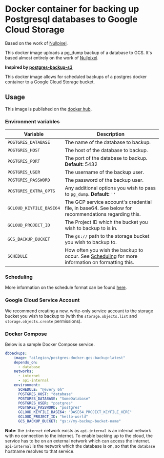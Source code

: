 # Docker container for backing up Postgresql databases to Google Cloud Storage

Based on the work of [Nullpixel](https://github.com/nullpixel/postgres-docker-gcs-backup).


This docker image uploads a pg_dump backup of a database to GCS. It's based almost entirely on the work of [Nullpixel](https://github.com/nullpixel/postgres-docker-gcs-backup).

**Inspired by [postgres-backup-s3](https://github.com/schickling/dockerfiles/tree/master/postgres-backup-s3)**

This docker image allows for scheduled backups of a postgres docker container to a Google Cloud Storage bucket.

## Usage

This image is published on the [docker hub](https://hub.docker.com/r/ailegion/postgres-docker-gcs-backup).

### Environment variables
| Variable                | Description                                                                                                    |
|-------------------------|----------------------------------------------------------------------------------------------------------------|
| `POSTGRES_DATABASE`     | The name of the database to backup.                                                                            |
| `POSTGRES_HOST`         | The host of the database to backup.                                                                            |
| `POSTGRES_PORT`         | The port of the database to backup.  **Default:** 5432                                                         |
| `POSTGRES_USER`         | The username of the backup user.                                                                               |
| `POSTGRES_PASSWORD`     | The password of the backup user.                                                                               |
| `POSTGRES_EXTRA_OPTS`   | Any additional options you wish to pass to `pg_dump`. **Default:** `''`                                        |
| `GCLOUD_KEYFILE_BASE64` | The GCP service account's credential file, in base64. See below for recommendations regarding this.            |
| `GCLOUD_PROJECT_ID`     | The Project ID which the bucket you wish to backup to is in.                                                   |
| `GCS_BACKUP_BUCKET`     | The `gs://` path to the storage bucket you wish to backup to.                                                  |
| `SCHEDULE`              | How often you wish the backup to occur. See [Scheduling](#Scheduling) for more information on formatting this. |

### Scheduling

More information on the schedule format can be found [here](https://godoc.org/github.com/robfig/cron#hdr-Predefined_schedules).

### Google Cloud Service Account

We recommend creating a new, write-only service account to the storage bucket you wish to backup to (with the `storage.objects.list` and `storage.objects.create` permissions).

### Docker Compose

Below is a sample Docker Compose service.

```yaml
dbbackups:
    image: "ailegion/postgres-docker-gcs-backup:latest"
    depends_on:
      - database
    networks:
      - internet
      - api-internal
    environment:
      SCHEDULE: "@every 6h"
      POSTGRES_HOST: "database"
      POSTGRES_DATABASE: "SomeDatabase"
      POSTGRES_USER: "postgres"
      POSTGRES_PASSWORD: "postgres"
      GCLOUD_KEYFILE_BASE64: "BASE64_PROJECT_KEYFILE_HERE"
      GCLOUD_PROJECT_ID: "hello-world"
      GCS_BACKUP_BUCKET: "gs://my-backup-bucket-name"
```

**Note:** the `internet` network exists as `api-internal` is an internal network with no connection to the internet. To enable backing up to the cloud, the service has to be on an external network which can access the internet. `api-internal` is the network which the database is on, so that the `database` hostname resolves to that service.